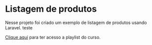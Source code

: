 # Listagem de produtos

Nesse projeto foi criado um exemplo de listagem de produtos usando Laravel.
teste

[Clique aqui](https://www.youtube.com/playlist?list=PLcoYAcR89n-reidRFA3XCIvQPeKFt4dQU) para ter acesso a playlist do curso.
